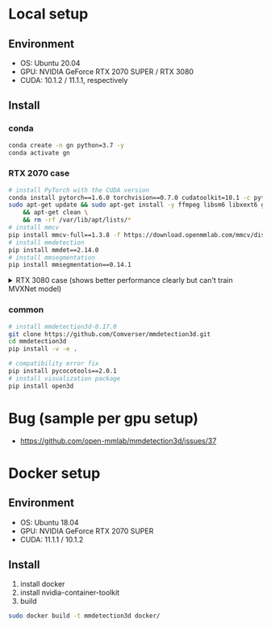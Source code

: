 # Local setup

## Environment

-   OS: Ubuntu 20.04
-   GPU: NVIDIA GeForce RTX 2070 SUPER / RTX 3080
-   CUDA: 10.1.2 / 11.1.1, respectively

## Install
### conda
```bash
conda create -n gn python=3.7 -y
conda activate gn
```
### RTX 2070 case
```bash
# install PyTorch with the CUDA version
conda install pytorch==1.6.0 torchvision==0.7.0 cudatoolkit=10.1 -c pytorch
sudo apt-get update && sudo apt-get install -y ffmpeg libsm6 libxext6 git ninja-build libglib2.0-0 libsm6 libxrender-dev libxext6 \
    && apt-get clean \
    && rm -rf /var/lib/apt/lists/*
# install mmcv
pip install mmcv-full==1.3.8 -f https://download.openmmlab.com/mmcv/dist/cu101/torch1.6.0/index.html
# install mmdetection
pip install mmdet==2.14.0
# install mmsegmentation
pip install mmsegmentation==0.14.1
```

<details>
    <summary> RTX 3080 case (shows better performance clearly but can't train MVXNet model) </summary>
    conda install pytorch==1.8.0 torchvision==0.9.0 cudatoolkit=11.1 -c pytorch -c nvidia<br/>
    pip install mmcv-full==1.4.0<br/>
    pip install mmdet==2.19.0<br/>
    pip install mmsegmentation==0.19.0
</details>

### common
```bash
# install mmdetection3d-0.17.0
git clone https://github.com/Comverser/mmdetection3d.git
cd mmdetection3d
pip install -v -e .

# compatibility error fix
pip install pycocotools==2.0.1
# install visualization package
pip install open3d
```

# Bug (sample per gpu setup)

-   https://github.com/open-mmlab/mmdetection3d/issues/37

# Docker setup

## Environment
-   OS: Ubuntu 18.04
-   GPU: NVIDIA GeForce RTX 2070 SUPER
-   CUDA: 11.1.1 / 10.1.2

## Install
1. install docker
2. install nvidia-container-toolkit
3. build
```bash
sudo docker build -t mmdetection3d docker/
```
